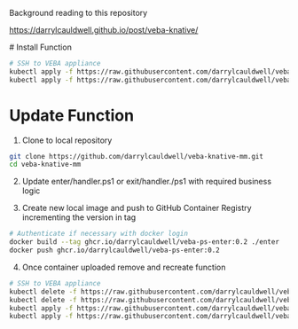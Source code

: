 Background reading to this repository

https://darrylcauldwell.github.io/post/veba-knative/

# Install Function

```bash
# SSH to VEBA appliance
kubectl apply -f https://raw.githubusercontent.com/darrylcauldwell/veba-knative-mm/master/enter-mm-service.yml
kubectl apply -f https://raw.githubusercontent.com/darrylcauldwell/veba-knative-mm/master/enter-mm-trigger.yml
```

# Update Function

1. Clone to local repository

```bash
git clone https://github.com/darrylcauldwell/veba-knative-mm.git
cd veba-knative-mm
```

2. Update enter/handler.ps1 or exit/handler./ps1 with required business logic

3. Create new local image and push to GitHub Container Registry incrementing the version in tag

```bash
# Authenticate if necessary with docker login
docker build --tag ghcr.io/darrylcauldwell/veba-ps-enter:0.2 ./enter
docker push ghcr.io/darrylcauldwell/veba-ps-enter:0.2
```

4. Once container uploaded remove and recreate function

```bash
# SSH to VEBA appliance
kubectl delete -f https://raw.githubusercontent.com/darrylcauldwell/veba-knative-mm/master/enter-mm-service.yml
kubectl delete -f https://raw.githubusercontent.com/darrylcauldwell/veba-knative-mm/master/enter-mm-trigger.yml
kubectl apply -f https://raw.githubusercontent.com/darrylcauldwell/veba-knative-mm/master/enter-mm-service.yml
kubectl apply -f https://raw.githubusercontent.com/darrylcauldwell/veba-knative-mm/master/enter-mm-trigger.yml
```